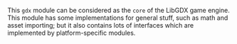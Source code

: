 This `gdx` module can be considered as the `core` of the LibGDX game engine.
This module has some implementations for general stuff, such as math and asset importing; but it
also contains lots of interfaces which are implemented by platform-specific modules.